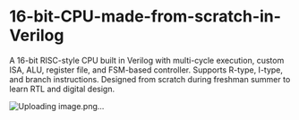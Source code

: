 # 16-bit-CPU-made-from-scratch-in-Verilog
A 16-bit RISC-style CPU built in Verilog with multi-cycle execution, custom ISA, ALU, register file, and FSM-based controller. Supports R-type, I-type, and branch instructions. Designed from scratch during freshman summer to learn RTL and digital design.



![Uploading image.png…]()






